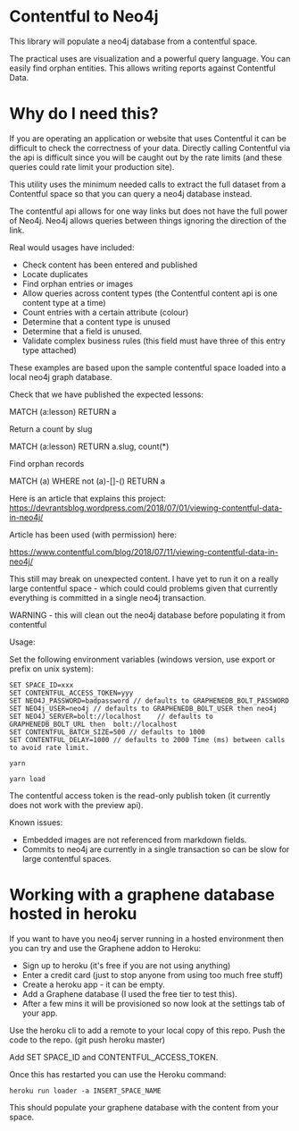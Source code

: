 Contentful to Neo4j
===================

This library will populate a neo4j database from a contentful space.

The practical uses are visualization and a powerful query language.
You can easily find orphan entities.
This allows writing reports against Contentful Data.

Why do I need this?
===================

If you are operating an application or website that uses Contentful it can be difficult to check the correctness of your data.
Directly calling Contentful via the api is difficult since you will be caught out by the rate limits (and these queries could
rate limit your production site).

This utility uses the minimum needed calls to extract the full dataset from a Contentful space so that you can query a neo4j 
database instead.

The contentful api allows for one way links but does not have the full power of Neo4j. Neo4j allows queries between things 
ignoring the direction of the link.

Real would usages have included:

- Check content has been entered and published  
- Locate duplicates
- Find orphan entries or images
- Allow queries across content types (the Contentful content api is one content type at a time)
- Count entries with a certain attribute (colour)
- Determine that a content type is unused
- Determine that a field is unused.
- Validate complex business rules (this field must have three of this entry type attached)

These examples are based upon the sample contentful space loaded into a local neo4j graph database.

Check that we have published the expected lessons:

MATCH (a:lesson) RETURN a

Return a count by slug

MATCH (a:lesson) RETURN a.slug, count(*)

Find orphan records

MATCH (a) WHERE not (a)-[]-() RETURN a

Here is an article that explains this project: https://devrantsblog.wordpress.com/2018/07/01/viewing-contentful-data-in-neo4j/

Article has been used (with permission) here:

https://www.contentful.com/blog/2018/07/11/viewing-contentful-data-in-neo4j/

This still may break on unexpected content.
I have yet to run it on a really large contentful space - which could could problems given that currently 
everything is committed in a single neo4j transaction.

WARNING - this will clean out the neo4j database before populating it from contentful

Usage:

Set the following environment variables (windows version, use export or prefix on unix system):

```
SET SPACE_ID=xxx
SET CONTENTFUL_ACCESS_TOKEN=yyy
SET NEO4J_PASSWORD=badpassword // defaults to GRAPHENEDB_BOLT_PASSWORD
SET NEO4j_USER=neo4j // defaults to GRAPHENEDB_BOLT_USER then neo4j
SET NEO4J_SERVER=bolt://localhost    // defaults to GRAPHENEDB_BOLT_URL then  bolt://localhost
SET CONTENTFUL_BATCH_SIZE=500 // defaults to 1000
SET CONTENTFUL_DELAY=1000 // defaults to 2000 Time (ms) between calls to avoid rate limit.

yarn

yarn load
```

The contentful access token is the read-only publish token (it currently does not work with the preview api).

Known issues:

- Embedded images are not referenced from markdown fields.
- Commits to neo4j are currently in a single transaction so can be slow for large contentful spaces.

Working with a graphene database hosted in heroku
=================================================

If you want to have you neo4j server running in a hosted environment then you can try and use the Graphene addon to Heroku:

- Sign up to heroku (it's free if you are not using anything)
- Enter a credit card (just to stop anyone from using too much free stuff)
- Create a heroku app - it can be empty.
- Add a Graphene database (I used the free tier to test this).
- After a few mins it will be provisioned so now look at the settings tab of your app.

Use the heroku cli to add a remote to your local copy of this repo.
Push the code to the repo. (git push heroku master)

Add SET SPACE_ID and CONTENTFUL_ACCESS_TOKEN.

Once this has restarted you can use the Heroku command:

```
heroku run loader -a INSERT_SPACE_NAME
```

This should populate your graphene database with the content from your space.
